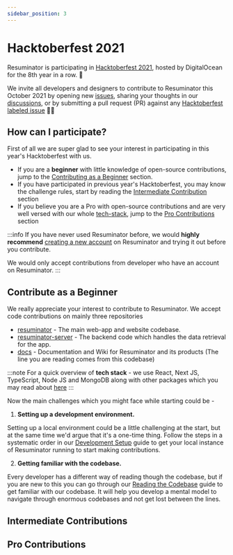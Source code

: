 ```yaml
---
sidebar_position: 3
---
```


# Hacktoberfest 2021

Resuminator is participating in [Hacktoberfest 2021](https://hacktoberfest.digitalocean.com/), hosted by DigitalOcean for the 8th year in a row. 🥳

We invite all developers and designers to contribute to Resuminator this October 2021 by opening new [issues](https://github.com/resuminator/resuminator/issues), sharing your thoughts in our [discussions](https://github.com/resuminator/resuminator/discussions), or by submitting a pull request (PR) against any [Hacktoberfest labeled issue](https://github.com/resuminator/resuminator/issues?q=is%3Aopen+is%3Aissue+label%3AHacktoberfest) 🙌🏻


## How can I participate?

First of all we are super glad to see your interest in participating in this year's Hacktoberfest with us. 

* If you are a **beginner** with little knowledge of open-source contributions, jump to the [Contributing as a Beginner](#contribute-as-a-beginner) section.
* If you have participated in previous year's Hacktoberfest, you may know the challenge rules, start by reading the [Intermediate Contribution](#intermediate-contributions) section 
* If you believe you are a Pro with open-source contributions and are very well versed with our whole [tech-stack](/docs/developer-guide/tech-stack), jump to the [Pro Contributions](#pro-contributions) section

:::info
If you have never used Resuminator before, we would **highly recommend** [creating a new account](https://www.resuminator.in/signup) on Resuminator and trying it out before you contribute.

We would only accept contributions from developer who have an account on Resuminator.
:::

## Contribute as a Beginner

We really appreciate your interest to contribute to Resuminator. We accept code contributions on mainly three repositories
* [resuminator](https://github.com/resuminator/resuminator) - The main web-app and website codebase.
* [resuminator-server](https://github.com/resuminator/resuminator-server) - The backend code which handles the data retrieval for the app.
* [docs](https://github.com/resuminator/docs) - Documentation and Wiki for Resuminator and its products (The line you are reading comes from this codebase)

:::note
For a quick overview of **tech stack** - we use React, Next JS, TypeScript, Node JS and MongoDB along with other packages which you may read about [here](/docs/developer-guide/tech-stack)
:::

Now the main challenges which you might face while starting could be -

1. **Setting up a development environment.**

Setting up a local environment could be a little challenging at the start, but at the same time we'd argue that it's a one-time thing. Follow the steps in a systematic order in our [Development Setup](#) guide to get your local instance of Resuminator running to start making contributions.

2. **Getting familiar with the codebase.**

Every developer has a different way of reading though the codebase, but if you are new to this you can go through our [Reading the Codebase](#) guide to get familiar with our codebase. It will help you develop a mental model to navigate through enormous codebases and not get lost between the lines.

## Intermediate Contributions

## Pro Contributions